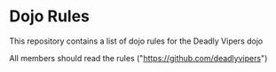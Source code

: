 Dojo Rules
==========

This repository contains a list of dojo rules for the Deadly Vipers dojo

All members should read the rules ("https://github.com/deadlyvipers")
